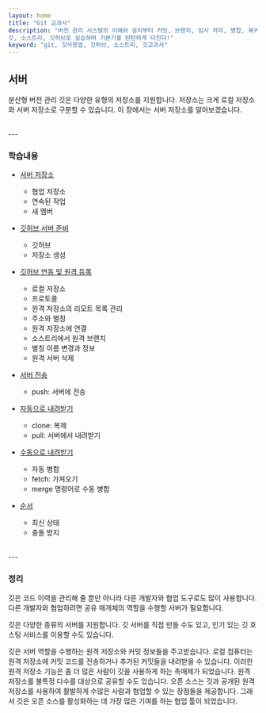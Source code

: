 ```yaml
---
layout: home
title: "Git 교과서"
description: "버전 관리 시스템의 이해와 설치부터 커밋, 브랜치, 임시 처리, 병합, 복귀, 서브모듈, 태그까지
깃, 소스트리, 깃허브로 실습하며 기본기를 탄탄하게 다진다!"
keyword: "git, 깃사용법, 깃허브, 소스트리, 깃교과서"
---
```

## 서버
분산형 버전 관리 깃은 다양한 유형의 저장소를 지원합니다. 저장소는 크게 로컬 저장소와 서버 저장소로 구분할 수 있습니다. 이 장에서는 서버 저장소를 알아보겠습니다.  

<br>
---

### 학습내용
* [서버 저장소](05.1)
    + 협업 저장소 
    + 연속된 작업 
    + 새 멤버 

* [깃허브 서버 준비](05.2)
    + 깃허브 
    + 저장소 생성 

* [깃허브 연동 및 원격 등록](05.3)
    + 로컬 저장소 
    + 프로토콜 
    + 원격 저장소의 리모트 목록 관리
    + 주소와 별칭 
    + 원격 저장소에 연결
    + 소스트리에서 원격 브랜치 
    + 별칭 이름 변경과 정보
    + 원격 서버 삭제 

* [서버 전송](05.4)
    + push: 서버에 전송

* [자동으로 내려받기](05.5)
    + clone: 복제 
    + pull: 서버에서 내려받기 

* [수동으로 내려받기](05.6)
    + 자동 병합 
    + fetch: 가져오기 
    + merge 명령어로 수동 병합 

* [순서](05.7)
    + 최신 상태 
    + 충돌 방지 

<br>
---

### 정리
깃은 코드 이력을 관리해 줄 뿐만 아니라 다른 개발자와 협업 도구로도 많이 사용합니다. 다른 개발자와 협업하려면 공유 매개체의 역할을 수행할 서버가 필요합니다.  

깃은 다양한 종류의 서버를 지원합니다. 깃 서버를 직접 만들 수도 있고, 인기 있는 깃 호스팅 서비스를 이용할 수도 있습니다.  

깃은 서버 역할을 수행하는 원격 저장소와 커밋 정보들을 주고받습니다. 로컬 컴퓨터는 원격 저장소에 커밋 코드를 전송하거나 추가된 커밋들을 내려받을 수 있습니다. 이러한 원격 저장소 기능은 좀 더 많은 사람이 깃을 사용하게 하는 촉매제가 되었습니다. 원격 저장소를 불특정 다수를 대상으로 공유할 수도 있습니다. 오픈 소스는 깃과 공개된 원격 저장소를 사용하여 활발하게 수많은 사람과 협업할 수 있는 장점들을 제공합니다. 그래서 깃은 오픈 소스를 활성화하는 데 가장 많은 기여를 하는 협업 툴이 되었습니다.  

<br><br>